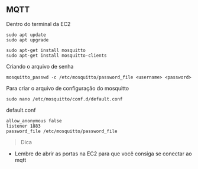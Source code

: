 ## MQTT 

Dentro do terminal da EC2
```
sudo apt update
sudo apt upgrade

sudo apt-get install mosquitto
sudo apt-get install mosquitto-clients
```

Criando o arquivo de senha
``` 
mosquitto_passwd -c /etc/mosquitto/password_file <username> <password>
```

Para criar o arquivo de configuração do mosquitto
```
sudo nano /etc/mosquitto/conf.d/default.conf
```

default.conf
```
allow_anonymous false
listener 1883
password_file /etc/mosquitto/password_file
```

> Dica
- Lembre de abrir as portas na EC2 para que você consiga se conectar ao mqtt
